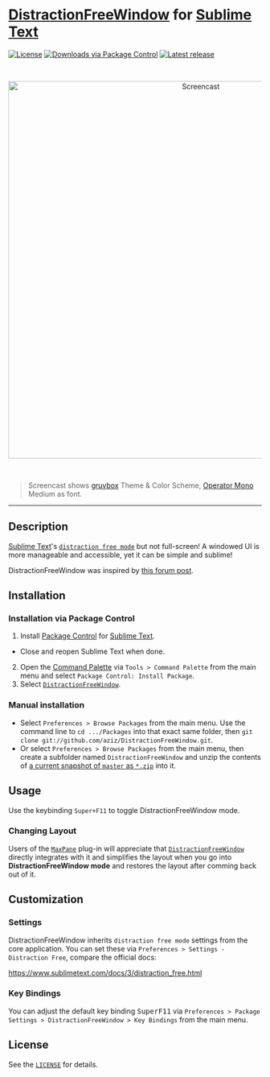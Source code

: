 # [DistractionFreeWindow](https://github.com/aziz/DistractionFreeWindow) for [Sublime Text](https://www.sublimetext.com)

[![License](https://img.shields.io/github/license/aziz/DistractionFreeWindow.svg?style=flat-square)](https://github.com/aziz/DistractionFreeWindow/blob/master/LICENSE)
[![Downloads via Package Control](https://img.shields.io/packagecontrol/dt/DistractionFreeWindow.svg?style=flat-square)](https://packagecontrol.io/packages/DistractionFreeWindow)
[![Latest release](https://img.shields.io/github/release/aziz/DistractionFreeWindow.svg?style=flat-square)](https://github.com/aziz/DistractionFreeWindow/releases/latest)

<br>

<p align="center">
  <img width="750" src="https://raw.githubusercontent.com/aziz/DistractionFreeWindow/master/docs/screencast.gif" alt="Screencast">
</p>

<br>

> Screencast shows [gruvbox](https://github.com/Briles/gruvbox) Theme & Color Scheme, [Operator Mono](http://www.typography.com/fonts/operator/overview) Medium as font.

---

## Description

[Sublime Text](https://www.sublimetext.com)'s [`distraction free mode`](https://www.sublimetext.com/docs/3/distraction_free.html) but not full-screen!
A windowed UI is more manageable and accessible, yet it can be simple and sublime!

DistractionFreeWindow was inspired by [this forum post](https://forum.sublimetext.com/t/non-fullscreen-distraction-free-mode/12343).

## Installation

### Installation via Package Control

1. Install [Package Control](https://packagecontrol.io/installation) for [Sublime Text](https://www.sublimetext.com).
  * Close and reopen Sublime Text when done.
2. Open the [Command Palette](http://docs.sublimetext.info/en/latest/extensibility/command_palette.html) via `Tools > Command Palette` from the main menu and select `Package Control: Install Package`.
3. Select [`DistractionFreeWindow`](https://packagecontrol.io/packages/DistractionFreeWindow).

### Manual installation

* Select `Preferences > Browse Packages` from the main menu. Use the command line to `cd .../Packages` into that exact same folder, then `git clone git://github.com/aziz/DistractionFreeWindow.git`.
* Or select `Preferences > Browse Packages` from the main menu, then create a subfolder named `DistractionFreeWindow` and unzip the contents of [a current snapshot of `master` as `*.zip`](https://github.com/aziz/DistractionFreeWindow/archive/master.zip) into it.

## Usage

Use the keybinding `Super+F11` to toggle DistractionFreeWindow mode.

### Changing Layout

Users of the [`MaxPane`](https://packagecontrol.io/packages/MaxPane) plug-in will appreciate that [`DistractionFreeWindow`](https://packagecontrol.io/packages/DistractionFreeWindow) directly integrates with it and simplifies the layout when you go into **DistractionFreeWindow mode** and restores the layout after comming back out of it.

## Customization

### Settings

DistractionFreeWindow inherits `distraction free mode` settings from the core application.
You can set these via `Preferences > Settings - Distraction Free`, compare the official docs:

<https://www.sublimetext.com/docs/3/distraction_free.html>

### Key Bindings

You can adjust the default key binding <kbd>Super</kbd><kbd>F11</kbd> via `Preferences > Package Settings > DistractionFreeWindow > Key Bindings` from the main menu.

## License

See the [`LICENSE`](LICENSE) for details.
